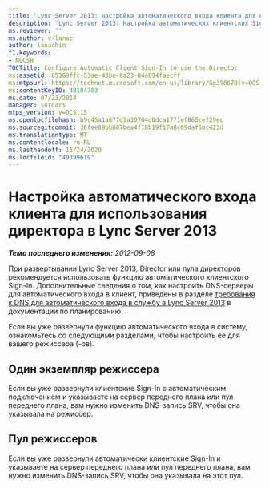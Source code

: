 ```yaml
---
title: 'Lync Server 2013: настройка автоматического входа клиента для использования директора'
description: 'Lync Server 2013: Настройка автоматических клиентских Sign-In для использования режиссера.'
ms.reviewer: ''
ms.author: v-lanac
author: lanachin
f1.keywords:
- NOCSH
TOCTitle: Configure Automatic Client Sign-In to use the Director
ms:assetid: 85369ffc-53ae-43be-8a23-84a094faecff
ms:mtpsurl: https://technet.microsoft.com/en-us/library/Gg398678(v=OCS.15)
ms:contentKeyID: 48184703
ms.date: 07/23/2014
manager: serdars
mtps_version: v=OCS.15
ms.openlocfilehash: b9c45a1a677d3a30704d8dca1771ef865cef29ec
ms.sourcegitcommit: 36fee89bb887bea4f18b19f17a8c69daf5bc423d
ms.translationtype: MT
ms.contentlocale: ru-RU
ms.lasthandoff: 11/24/2020
ms.locfileid: "49399619"
---
```

# <a name="configure-automatic-client-sign-in-to-use-the-director-in-lync-server-2013"></a>Настройка автоматического входа клиента для использования директора в Lync Server 2013

<div data-xmlns="http://www.w3.org/1999/xhtml">

<div class="topic" data-xmlns="http://www.w3.org/1999/xhtml" data-msxsl="urn:schemas-microsoft-com:xslt" data-cs="https://msdn.microsoft.com/">

<div data-asp="https://msdn2.microsoft.com/asp">



</div>

<div id="mainSection">

<div id="mainBody">

<span> </span>

_**Тема последнего изменения:** 2012-09-08_

При развертывании Lync Server 2013, Director или пула директоров рекомендуется использовать функцию автоматического клиентского Sign-In. Дополнительные сведения о том, как настроить DNS-серверы для автоматического входа в клиент, приведены в разделе [требования к DNS для автоматического входа в службу в Lync Server 2013](lync-server-2013-dns-requirements-for-automatic-client-sign-in.md) в документации по планированию.

Если вы уже развернули функцию автоматического входа в систему, ознакомьтесь со следующими разделами, чтобы настроить ее для вашего режиссера (-ов).

<div>

## <a name="single-director-instance"></a>Один экземпляр режиссера

Если вы уже развернули клиентские Sign-In с автоматическим подключением и указываете на сервер переднего плана или пул переднего плана, вам нужно изменить DNS-запись SRV, чтобы она указывала на режиссер.

</div>

<div>

## <a name="director-pool"></a>Пул режиссеров

Если вы уже развернули автоматически клиентские Sign-In и указываете на сервер переднего плана или пул переднего плана, вам нужно изменить DNS-запись SRV, чтобы она указывала на этот пул.

</div>

</div>

<span> </span>

</div>

</div>

</div>

